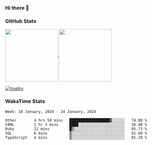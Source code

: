 ### Hi there 👋

### GitHub Stats

<a href="https://github.com/anuraghazra/github-readme-stats">
  <img align="center" height="170px" src="https://github-readme-stats.vercel.app/api/top-langs/?username=tksfjt1024&layout=compact&count_private=true&show_icons=true&show_icons=true&theme=graywhite" />
</a>
<a href="https://github.com/anuraghazra/github-readme-stats">
  <img align="center" height="170px" src="https://github-readme-stats.vercel.app/api?username=tksfjt1024&count_private=true&show_icons=true&show_icons=true&theme=graywhite" />
</a>

[![trophy](https://github-profile-trophy.vercel.app/?username=tksfjt1024)](https://github.com/ryo-ma/github-profile-trophy)

### WakaTime Stats

<!--START_SECTION:waka-->
```text
Week: 18 January, 2024 - 24 January, 2024

Other        4 hrs 50 mins   ██████████████████▓░░░░░░   74.80 % 
YAML         1 hr 3 mins     ████░░░░░░░░░░░░░░░░░░░░░   16.40 % 
Ruby         22 mins         █▒░░░░░░░░░░░░░░░░░░░░░░░   05.73 % 
SQL          6 mins          ▒░░░░░░░░░░░░░░░░░░░░░░░░   01.60 % 
TypeScript   4 mins          ▒░░░░░░░░░░░░░░░░░░░░░░░░   01.28 % 
```
<!--END_SECTION:waka-->
